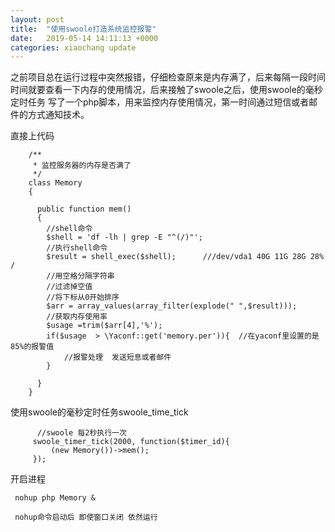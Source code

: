 ```yaml
---
layout: post
title:  "使用swoole打造系统监控报警"
date:   2019-05-14 14:11:13 +0000
categories: xiaochang update
---
```



   之前项目总在运行过程中突然报错，仔细检查原来是内存满了，后来每隔一段时间时间就要查看一下内存的使用情况，后来接触了swoole之后，使用swoole的毫秒定时任务
写了一个php脚本，用来监控内存使用情况，第一时间通过短信或者邮件的方式通知技术。

直接上代码

        /**
         * 监控服务器的内存是否满了
         */
        class Memory
        {

          public function mem()
          {
            //shell命令
            $shell = 'df -lh | grep -E "^(/)"'; 
            //执行shell命令
            $result = shell_exec($shell);      ///dev/vda1 40G 11G 28G 28% /
            //用空格分隔字符串
            //过滤掉空值
            //将下标从0开始排序
            $arr = array_values(array_filter(explode(" ",$result)));
            //获取内存使用率
            $usage =trim($arr[4],'%'); 
            if($usage  > \Yaconf::get('memory.per')){  //在yaconf里设置的是85%的报警值
                //报警处理  发送短息或者邮件
            }

          }
        }
        
        
   使用swoole的毫秒定时任务swoole_time_tick
   
          //swoole 每2秒执行一次
         swoole_timer_tick(2000, function($timer_id){
         	 (new Memory())->mem();
         });
        
        
 开启进程
     
     nohup php Memory &
     
     nohup命令启动后 即使窗口关闭 依然运行
   
     
